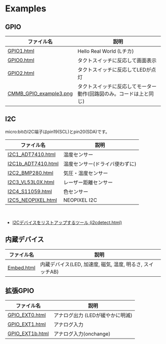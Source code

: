 # Examples 

## GPIO

|ファイル名  |説明  |
|---|---|
| <a href="GPIO1.html" target="_blank">GPIO1.html</a> | Hello Real World (Lチカ) |
| [GPIO0.html](GPIO0.html) | タクトスイッチに反応して画面表示|
| [GPIO2.html](GPIO2.html) | タクトスイッチに反応してLEDが点灯 |
| [CMMB_GPIO_example3.png](../imgs/CMMB_GPIO_example3.png) | タクトスイッチに反応してモーター動作(回路図のみ。コードは上と同じ) |

## I2C
micro:bitのI2C端子はpin19(SCL)とpin20(SDA)です。

|ファイル名  |説明  |
|---|---|
| [I2C1_ADT7410.html](I2C1_ADT7410.html) | 温度センサー |
| [I2C1b_ADT7410.html](I2C1b_ADT7410.html) | 温度センサー(ドライバ使わずに) |
| [I2C2_BMP280.html](I2C2_BMP280.html) | 気圧・温度センサー |
| [I2C3_VL53L0X.html](I2C3_VL53L0X.html) | レーザー距離センサー |
| [I2C4_S11059.html](I2C4_S11059.html) |  色センサー |
| [I2C5_NEOPIXEL.html](I2C5_NEOPIXEL.html) |  NEOPIXEL I2C  |

<br>

- [I2Cデバイスをリストアップするツール (i2cdetect.html)](i2cdetect.html)


## 内蔵デバイス

|ファイル名  |説明  |
|---|---|
| [Embed.html](Embed.html) |  内蔵デバイス(LED, 加速度, 磁気, 温度, 明るさ, スイッチAB) |

## 拡張GPIO

|ファイル名  |説明  |
|---|---|
| [GPIO_EXT0.html](GPIO_EXT0.html) |  アナログ出力 (LEDが緩やかに明滅) |
| [GPIO_EXT1.html](GPIO_EXT1.html) |  アナログ入力 |
| [GPIO_EXT1b.html](GPIO_EXT1b.html) |  アナログ入力(onchange) |
